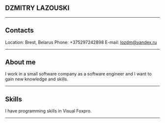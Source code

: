 ## DZMITRY LAZOUSKI 
___________________________________ 
## Contacts 
Location: Brest, Belarus
Phone: +375297242898
E-mail: lozdm@yandex.ru  
__________________________________

## About me 
I work in a small software company as a software engineer and I want to gain new knowledge and skills.
________________________________________
## Skills 
I have programming skills in Visual Foxpro. 
________________________________